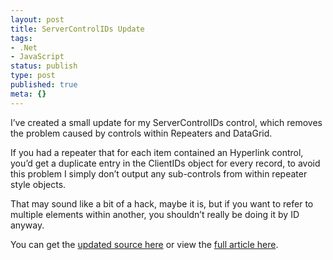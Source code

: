 ```yaml
---
layout: post
title: ServerControlIDs Update
tags:
- .Net
- JavaScript
status: publish
type: post
published: true
meta: {}
---
```

I’ve created a small update for my ServerControlIDs control, which removes the problem caused by controls within Repeaters and DataGrid.

If you had a repeater that for each item contained an Hyperlink control, you’d get a duplicate entry in the ClientIDs object for every record, to avoid this problem I simply don’t output any sub-controls from within repeater style objects.

That may sound like a bit of a hack, maybe it is, but if you want to refer to multiple elements within another, you shouldn’t really be doing it by ID anyway.

You can get the <a href="http://www.jagregory.com/downloads/ServerControlIDs-1.1.zip">updated source here</a> or view the <a href="/writings/how-to-use-clientids-in-javascript-without-the-ugliness/" title="ASP.Net ClientIDs and their JavaScript companion">full article here</a>.
